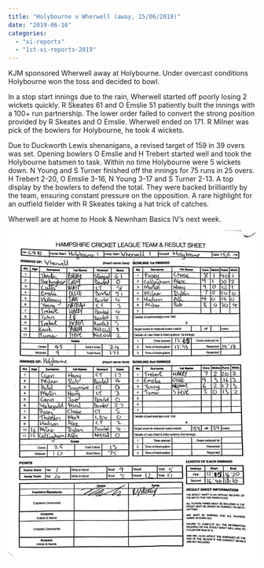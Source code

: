 ```yaml
---
title: "Holybourne v Wherwell (away, 15/06/2019)"
date: "2019-06-16"
categories: 
  - "xi-reports"
  - "1st-xi-reports-2019"
---
```


KJM sponsored Wherwell away at Holybourne. Under overcast conditions Holybourne won the toss and decided to bowl.

In a stop start innings due to the rain, Wherwell started off poorly losing 2 wickets quickly. R Skeates 61 and O Emslie 51 patiently built the innings with a 100+ run partnership. The lower order failed to convert the strong position provided by R Skeates and O Emslie. Wherwell ended on 171. R Milner was pick of the bowlers for Holybourne, he took 4 wickets.

Due to Duckworth Lewis shenanigans, a revised target of 159 in 39 overs was set. Opening bowlers O Emslie and H Trebert started well and took the Holybourne batsmen to task. Within no time Holybourne were 5 wickets down. N Young and S Turner finished off the innings for 75 runs in 25 overs. H Trebert 2-20, O Emslie 3-16, N Young 3-17 and S Turner 2-13. A top display by the bowlers to defend the total. They were backed brilliantly by the team, ensuring constant pressure on the opposition. A rare highlight for an outfield fielder with R Skeates taking a hat trick of catches.

Wherwell are at home to Hook & Newnham Basics IV’s next week.

[![Holybourne v Wherwell (away, 15/06/2019)](images/20190615-Holybourne-768x1024.jpg)](https://www.wherwellcc.co.uk/wp-content/uploads/2019/06/20190615-Holybourne.jpg)
